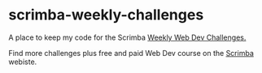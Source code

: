 # scrimba-weekly-challenges
A place to keep my code for the Scrimba [Weekly Web Dev Challenges.](https://scrimba.com/learn/weeklychallenge)

Find more challenges plus free and paid Web Dev course on the [Scrimba](https://scrimba.com/) webiste.
